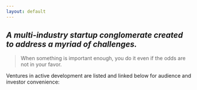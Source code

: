 ```yaml
---
layout: default
---
```

## _A multi-industry startup conglomerate created to address a myriad of challenges._

> When something is important enough, you do it even if the odds are not in your favor.

Ventures in active development are listed and linked below for audience and investor convenience: 